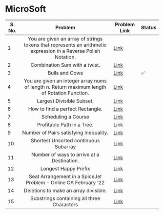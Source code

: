 # MicroSoft

| S. No. | Problem | Problem Link | Status |
| ------ |:---:| --- | --- |
| 1 | You are given an array of strings tokens that represents an arithmetic expression in a Reverse Polish Notation. | [Link](https://leetcode.com/problems/evaluate-reverse-polish-notation/) |   |
| 2 | Combination Sum with a twist. | [Link](https://leetcode.com/problems/combination-sum-iii/) |   |
| 3 | Bulls and Cows | [Link](https://leetcode.com/problems/bulls-and-cows/) | ✅ |
| 4 | You are given an integer array nums of length n. Return maximum length of Rotation Function. | [Link](https://leetcode.com/problems/rotate-function/) |   |
| 5 | Largest Divisible Subset. | [Link](https://leetcode.com/problems/largest-divisible-subset/) |   |
| 6 | How to find a perfect Rectangle. | [Link](https://leetcode.com/problems/perfect-rectangle/) |   |
| 7 | Scheduling a Course | [Link](https://leetcode.com/problems/course-schedule/) |   |
| 8 | Profitable Path in a Tree. | [Link](https://leetcode.com/problems/most-profitable-path-in-a-tree/) |   |
| 9 | Number of Pairs satisfying Inequality. | [Link](https://leetcode.com/problems/number-of-pairs-satisfying-inequality/) |   |
| 10 | Shortest Unsorted continuous Subarray | [Link](https://leetcode.com/problems/shortest-unsorted-continuous-subarray/) |   |
| 11 | Number of ways to arrive at a Destination. | [Link](https://leetcode.com/problems/number-of-ways-to-arrive-at-destination/) |   |
| 12 | Longest Happy Prefix | [Link](https://leetcode.com/problems/longest-happy-prefix/) |   |
| 13 | Seat Arrangement in a SpiceJet Problem - Online OA February ‘22 | [Link](https://leetcode.com/problems/airplane-seat-assignment-probability/) |   |
| 14 | Deletions to make an array divisible. | [Link](https://leetcode.com/problems/minimum-deletions-to-make-array-divisible/) |   |
| 15 | Substrings containing all three Characters | [Link](https://leetcode.com/problems/number-of-substrings-containing-all-three-characters/) |   |


